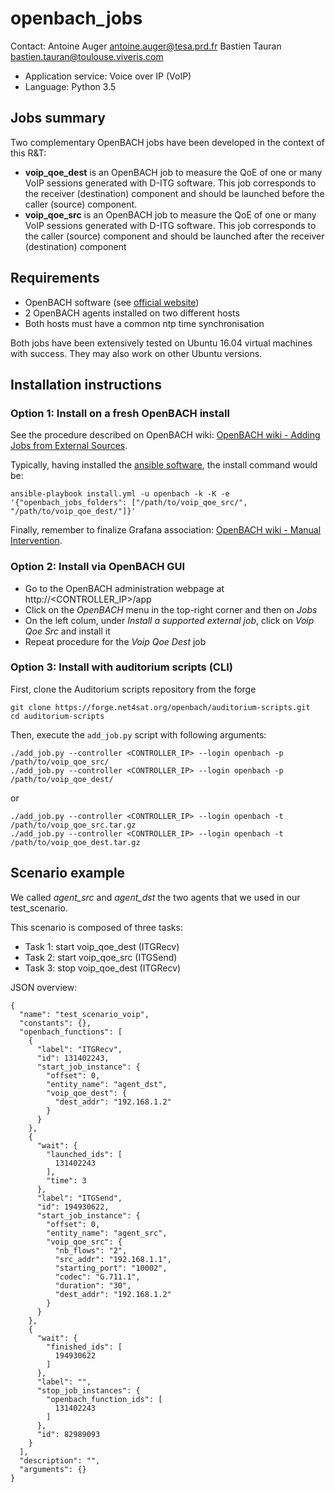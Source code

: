 # openbach_jobs

Contact: Antoine Auger [antoine.auger@tesa.prd.fr](mailto:antoine.auger@tesa.prd.fr)
         Bastien Tauran [bastien.tauran@toulouse.viveris.com](mailto:bastien.tauran@toulouse.viveris.com)

- Application service: Voice over IP (VoIP)
- Language: Python 3.5

## Jobs summary

Two complementary OpenBACH jobs have been developed in the context of this R&T:
- **voip_qoe_dest** is an OpenBACH job to measure the QoE of one or many VoIP sessions generated with D-ITG software. This job corresponds to the receiver (destination) component and should be launched before the caller (source) component.
- **voip_qoe_src** is an OpenBACH job to measure the QoE of one or many VoIP sessions generated with D-ITG software. This job corresponds to the caller (source) component and should be launched after the receiver (destination) component

## Requirements

- OpenBACH software (see [official website](http://www.openbach.org))
- 2 OpenBACH agents installed on two different hosts
- Both hosts must have a common ntp time synchronisation

Both jobs have been extensively tested on Ubuntu 16.04 virtual machines with success. They may also work on other Ubuntu versions.

## Installation instructions

### Option 1: Install on a fresh OpenBACH install

See the procedure described on OpenBACH wiki: [OpenBACH wiki - Adding Jobs from External Sources](https://wiki.net4sat.org/doku.php?id=openbach:manuals:2.x:installation_manual:using_ansible:index#adding_jobs_from_external_sources).

Typically, having installed the [ansible software](https://www.ansible.com/), the install command would be:

    ansible-playbook install.yml -u openbach -k -K -e '{"openbach_jobs_folders": ["/path/to/voip_qoe_src/", "/path/to/voip_qoe_dest/"]}'

Finally, remember to finalize Grafana association: [OpenBACH wiki - Manual Intervention](https://wiki.net4sat.org/doku.php?id=openbach:manuals:1.x:advanced_installation_manual:index#manual_intervention).

### Option 2: Install via OpenBACH GUI

- Go to the OpenBACH administration webpage at http://<CONTROLLER_IP>/app
- Click on the *OpenBACH* menu in the top-right corner and then on *Jobs*
- On the left colum, under *Install a supported external job*, click on *Voip Qoe Src* and install it
- Repeat procedure for the *Voip Qoe Dest* job

### Option 3: Install with auditorium scripts (CLI)

First, clone the Auditorium scripts repository from the forge

    git clone https://forge.net4sat.org/openbach/auditorium-scripts.git
    cd auditorium-scripts
    
Then, execute the `add_job.py` script with following arguments:

    ./add_job.py --controller <CONTROLLER_IP> --login openbach -p /path/to/voip_qoe_src/
    ./add_job.py --controller <CONTROLLER_IP> --login openbach -p /path/to/voip_qoe_dest/

or

    ./add_job.py --controller <CONTROLLER_IP> --login openbach -t /path/to/voip_qoe_src.tar.gz
    ./add_job.py --controller <CONTROLLER_IP> --login openbach -t /path/to/voip_qoe_dest.tar.gz

## Scenario example

We called *agent_src* and *agent_dst* the two agents that we used in our test_scenario.

This scenario is composed of three tasks:
- Task 1: start voip_qoe_dest (ITGRecv)
- Task 2: start voip_qoe_src (ITGSend)
- Task 3: stop voip_qoe_dest (ITGRecv)

JSON overview:

    {
      "name": "test_scenario_voip",
      "constants": {},
      "openbach_functions": [
        {
          "label": "ITGRecv",
          "id": 131402243,
          "start_job_instance": {
            "offset": 0,
            "entity_name": "agent_dst",
            "voip_qoe_dest": {
              "dest_addr": "192.168.1.2"
            }
          }
        },
        {
          "wait": {
            "launched_ids": [
              131402243
            ],
            "time": 3
          },
          "label": "ITGSend",
          "id": 194930622,
          "start_job_instance": {
            "offset": 0,
            "entity_name": "agent_src",
            "voip_qoe_src": {
              "nb_flows": "2",
              "src_addr": "192.168.1.1",
              "starting_port": "10002",
              "codec": "G.711.1",
              "duration": "30",
              "dest_addr": "192.168.1.2"
            }
          }
        },
        {
          "wait": {
            "finished_ids": [
              194930622
            ]
          },
          "label": "",
          "stop_job_instances": {
            "openbach_function_ids": [
              131402243
            ]
          },
          "id": 82989093
        }
      ],
      "description": "",
      "arguments": {}
    }
